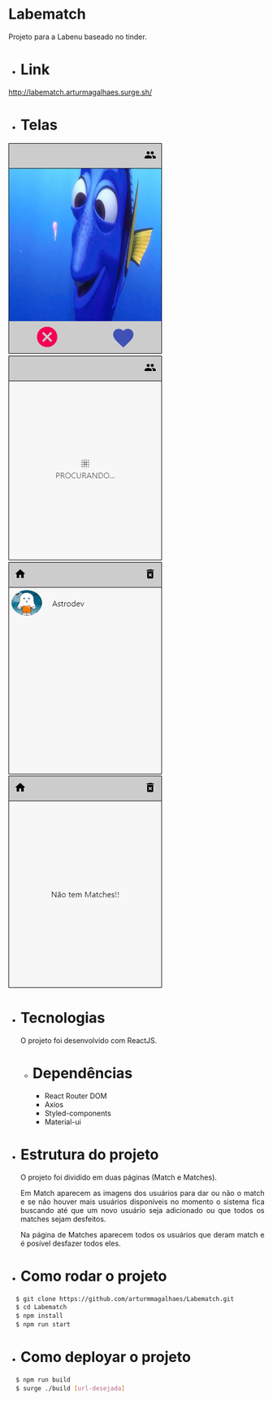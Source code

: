 # Labematch
<p align="justify">Projeto para a Labenu baseado no tinder.

- # Link
http://labematch.arturmagalhaes.surge.sh/

- # Telas
<img src="./src/assets/Labematch-principal.png" />
<img src="./src/assets/Labematch-principal-vazio.png" />
<img src="./src/assets/Labematch-matches.png" >
<img src="./src/assets/Labematch-matches-vazio.png" >

                                                     
- # Tecnologias
  O projeto foi desenvolvido com ReactJS.
  - # Dependências
    - React Router DOM
    - Axios
    - Styled-components
    - Material-ui

- # Estrutura do projeto
  <p align="justify">O projeto foi dividido em duas páginas (Match e Matches).
  <p align="justify">Em Match aparecem as imagens dos usuários para dar ou não o match e se não houver mais usuários disponíveis no momento o sistema fica buscando até que um novo usuário seja adicionado ou que todos os matches sejam desfeitos.
  <p align="justify">Na página de Matches aparecem todos os usuários que deram match e é posível desfazer todos eles.
  
- # Como rodar o projeto
```bash
  $ git clone https://github.com/arturmmagalhaes/Labematch.git
  $ cd Labematch
  $ npm install
  $ npm run start
 ```
- # Como deployar o projeto
```bash
  $ npm run build
  $ surge ./build [url-desejada]
```
  
